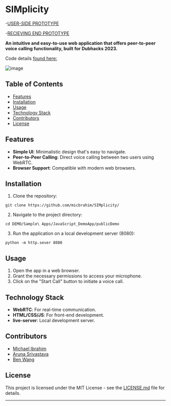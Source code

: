 # **SIMplicity**
-[USER-SIDE PROTOTYPE](https://www.figma.com/proto/cVcR6wBthTQO3cnI5ZLme9/Untitled?page-id=0%3A1&type=design&node-id=1-2&viewport=160%2C529%2C0.29&t=QlbCbNUPNDBPxhWB-1&scaling=scale-down&starting-point-node-id=1%3A2&mode=design)

-[RECIEVING END PROTOTYPE](https://www.figma.com/proto/cVcR6wBthTQO3cnI5ZLme9/Untitled?page-id=0%3A1&type=design&node-id=11-9911&viewport=160%2C529%2C0.29&t=QlbCbNUPNDBPxhWB-1&scaling=scale-down&starting-point-node-id=11%3A9911&show-proto-sidebar=1&mode=design)

**An intuitive and easy-to-use web application that offers peer-to-peer voice calling functionality, built for Dubhacks 2023.**

Code details [found here:](DEMO/Sample%20Apps/JavaScript_DemoApp/publicDEMO)

![image](https://github.com/micbrahim/SIMplicity/assets/82174933/0b889e04-8e14-4aeb-8850-3f4e09e5240a)




## Table of Contents
- [Features](#features)
- [Installation](#installation)
- [Usage](#usage)
- [Technology Stack](#technology-stack)
- [Contributors](#contributors)
- [License](#license)

## Features
- **Simple UI**: Minimalistic design that's easy to navigate.
- **Peer-to-Peer Calling**: Direct voice calling between two users using WebRTC.
- **Browser Support**: Compatible with modern web browsers.

## Installation
1. Clone the repository:
```
git clone https://github.com/micbrahim/SIMplicity/
```

2. Navigate to the project directory:
```
cd DEMO/Sample\ Apps/JavaScript_DemoApp/publicDemo
```

3. Run the application on a local development server (8080):
```
python -m http.sever 8080
```

## Usage
1. Open the app in a web browser.
2. Grant the necessary permissions to access your microphone.
3. Click on the "Start Call" button to initiate a voice call.

## Technology Stack
- **WebRTC**: For real-time communication.
- **HTML/CSS/JS**: For front-end development.
- **live-server**: Local development server.

## Contributors
- [Michael Ibrahim](https://github.com/micbrahim)
- [Aruna Srivastava](https://github.com/arunasrivastava)
- [Ben Wang](https://github.com/benwang33)

## License
This project is licensed under the MIT License - see the [LICENSE.md](LICENSE.md) file for details.

---
